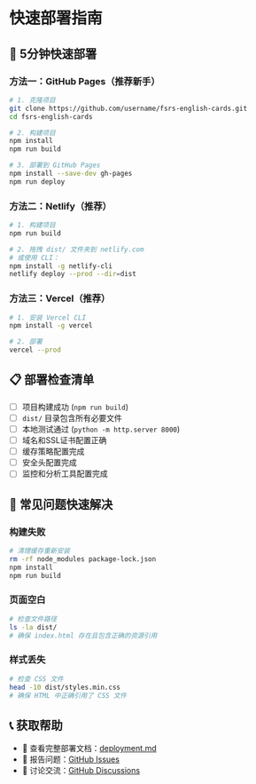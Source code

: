 # 快速部署指南

## 🚀 5分钟快速部署

### 方法一：GitHub Pages（推荐新手）

```bash
# 1. 克隆项目
git clone https://github.com/username/fsrs-english-cards.git
cd fsrs-english-cards

# 2. 构建项目
npm install
npm run build

# 3. 部署到 GitHub Pages
npm install --save-dev gh-pages
npm run deploy
```

### 方法二：Netlify（推荐）

```bash
# 1. 构建项目
npm run build

# 2. 拖拽 dist/ 文件夹到 netlify.com
# 或使用 CLI：
npm install -g netlify-cli
netlify deploy --prod --dir=dist
```

### 方法三：Vercel（推荐）

```bash
# 1. 安装 Vercel CLI
npm install -g vercel

# 2. 部署
vercel --prod
```

## 📋 部署检查清单

- [ ] 项目构建成功 (`npm run build`)
- [ ] `dist/` 目录包含所有必要文件
- [ ] 本地测试通过 (`python -m http.server 8000`)
- [ ] 域名和SSL证书配置正确
- [ ] 缓存策略配置完成
- [ ] 安全头配置完成
- [ ] 监控和分析工具配置完成

## 🔧 常见问题快速解决

### 构建失败
```bash
# 清理缓存重新安装
rm -rf node_modules package-lock.json
npm install
npm run build
```

### 页面空白
```bash
# 检查文件路径
ls -la dist/
# 确保 index.html 存在且包含正确的资源引用
```

### 样式丢失
```bash
# 检查 CSS 文件
head -10 dist/styles.min.css
# 确保 HTML 中正确引用了 CSS 文件
```

## 📞 获取帮助

- 📖 查看完整部署文档：[deployment.md](./deployment.md)
- 🐛 报告问题：[GitHub Issues](https://github.com/username/fsrs-english-cards/issues)
- 💬 讨论交流：[GitHub Discussions](https://github.com/username/fsrs-english-cards/discussions)
